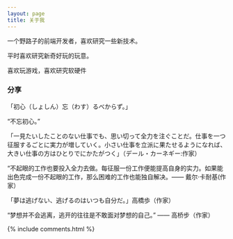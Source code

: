 ```yaml
---
layout: page
title: 关于我 
---
```


一个野路子的前端开发者，喜欢研究一些新技术。
<p>
平时喜欢研究新奇好玩的玩意。
<p>
喜欢玩游戏，喜欢研究软硬件

<p>

<h3> 分享 </h3>  

<p>

「初心（しょしん）忘（わす）るべからず。」


 “不忘初心。”
<p>

「一見たいしたことのない仕事でも、思い切って全力を注ぐことだ。仕事を一つ征服するごとに実力が増していく。小さい仕事を立派に果たせるようになれば、大きい仕事の方はひとりでにかたがつく」（デール・カーネギー:作家）

<p>
“不起眼的工作也要投入全力去做。每征服一份工作便能提高自身的实力。如果能出色完成一份不起眼的工作，那么困难的工作也能独自解决。—— 戴尔·卡耐基(作家）

<p> 

「夢は逃げない、逃げるのはいつも自分だ。」高橋歩（作家）

<p>
“梦想并不会逃离，逃开的往往是不敢面对梦想的自己。” —— 高桥步（作家）
<p> 


{% include comments.html %}

